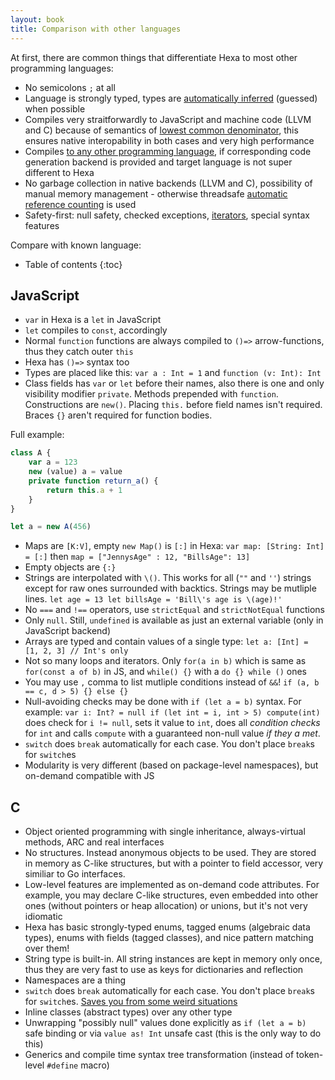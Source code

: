 ```yaml
---
layout: book
title: Comparison with other languages
---
```


At first, there are common things that differentiate Hexa to most other programming languages:

- No semicolons `;` at all
- Language is strongly typed, types are [automatically inferred](https://en.wikipedia.org/wiki/Type_inference) (guessed) when possible
- Compiles very straitforwardly to JavaScript and machine code (LLVM and C) because of semantics of [lowest common denominator](https://en.wikipedia.org/wiki/Lowest_common_denominator_(computers)),
this ensures native interopability in both cases and very high performance
- Compiles [to any other programming language](https://en.wikipedia.org/wiki/Source-to-source_compiler), if corresponding code generation backend is provided and target language is not super
different to Hexa
- No garbage collection in native backends (LLVM and C), possibility of manual memory management - otherwise 
threadsafe [automatic reference counting](https://en.wikipedia.org/wiki/Automatic_Reference_Counting) is used
- Safety-first: null safety, checked exceptions, [iterators](https://en.wikipedia.org/wiki/Iterator), special syntax features


Compare with known language:


* Table of contents
{:toc}

## JavaScript

- `var` in Hexa is a `let` in JavaScript
- `let` compiles to `const`, accordingly
- Normal `function` functions are always compiled to `()=>` arrow-functions, thus they catch outer `this`
- Hexa has `()=>` syntax too
- Types are placed like this: `var a : Int = 1` and `function (v: Int): Int`
- Class fields has `var` or `let` before their names, also there is one and only visibility modifier `private`.
Methods prepended with `function`. Constructions are `new()`. Placing `this.` before field names isn't required. 
Braces `{}` aren't required for function bodies.

Full example:

```js
class A {
    var a = 123
    new (value) a = value
    private function return_a() {
        return this.a + 1
    }
}

let a = new A(456)
```

- Maps are `[K:V]`, empty `new Map()` is `[:]` in Hexa: `var map: [String: Int] = [:]` then `map = ["JennysAge" : 12, "BillsAge": 13]`
- Empty objects are `{:}`
- Strings are interpolated with `\()`. This works for all (`""` and `''`) strings except for raw ones surrounded with backtics.
Strings may be mutliple lines. `let age = 13 let billsAge = 'Bill\'s age is \(age)!'`
- No `===` and `!==` operators, use `strictEqual` and `strictNotEqual` functions
- Only `null`. Still, `undefined` is available as just an external variable (only in JavaScript backend)
- Arrays are typed and contain values of a single type: `let a: [Int] = [1, 2, 3] // Int's only`
- Not so many loops and iterators. Only `for(a in b)` which is same as `for(const a of b)` in JS,
and `while() {}` with a `do {} while ()` ones
- You may use `,` comma to list mutliple conditions instead of `&&`! `if (a, b == c, d > 5) {} else {}`
- Null-avoiding checks may be done with `if (let a = b)` syntax.
For example: `var i: Int? = null if (let int = i, int > 5) compute(int)` does check for `i != null`, sets it value to `int`, does 
all *condition checks* for `int` and calls `compute` with a guaranteed non-null value *if they a met*.
- `switch` does `break` automatically for each case. You don't place `break`s for `switch`es
- Modularity is very different (based on package-level namespaces), but on-demand compatible with JS

## C

- Object oriented programming with single inheritance, always-virtual methods, ARC and real interfaces
- No structures. Instead anonymous objects to be used. They are stored in memory as C-like structures, but with a pointer
to field accessor, very similiar to Go interfaces.
- Low-level features are implemented as on-demand code attributes. For example, you may declare C-like structures, even embedded into
other ones (without pointers or heap allocation) or unions, but it's not very idiomatic 
- Hexa has basic strongly-typed enums, tagged enums (algebraic data types), enums with fields (tagged classes), and nice pattern matching over them!
- String type is built-in. All string instances are kept in memory only once, thus they are very fast to use as keys for dictionaries
and reflection
- Namespaces are a thing
- `switch` does `break` automatically for each case. You don't place `break`s for `switch`es. [Saves you from some weird situations](https://www.phoronix.com/scan.php?page=news_item&px=Kernel-Wimplicit-fallthrough)
- Inline classes (abstract types) over any other type
- Unwrapping "possibly null" values done explicitly as `if (let a = b)` safe binding or via `value as! Int` unsafe cast (this is the only way to do this)
- Generics and compile time syntax tree transformation (instead of token-level `#define` macro)
